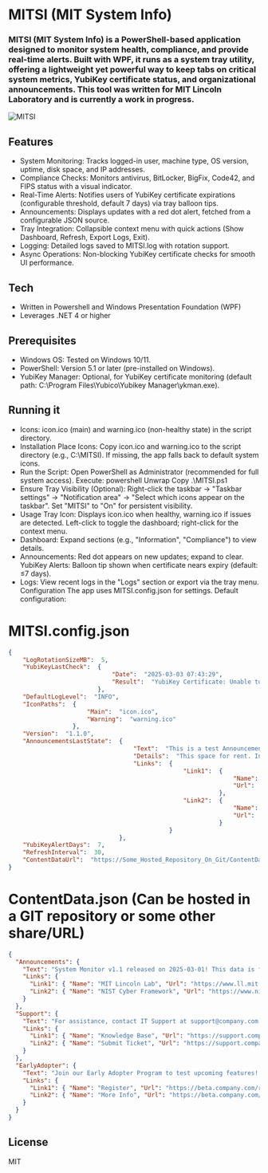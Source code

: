 # MITSI (MIT System Info)
### MITSI (MIT System Info) is a PowerShell-based application designed to monitor system health, compliance, and provide real-time alerts. Built with WPF, it runs as a system tray utility, offering a lightweight yet powerful way to keep tabs on critical system metrics, YubiKey certificate status, and organizational announcements. This tool was written for MIT Lincoln Laboratory and is currently a work in progress.

![MITSI](https://github.com/user-attachments/assets/373ccb4a-a96e-46eb-9f8c-935cb466a3c2)


## Features

- System Monitoring: Tracks logged-in user, machine type, OS version, uptime, disk space, and IP addresses.
- Compliance Checks: Monitors antivirus, BitLocker, BigFix, Code42, and FIPS status with a visual indicator.
- Real-Time Alerts: Notifies users of YubiKey certificate expirations (configurable threshold, default 7 days) via tray       balloon tips.
- Announcements: Displays updates with a red dot alert, fetched from a configurable JSON source.
- Tray Integration: Collapsible context menu with quick actions (Show Dashboard, Refresh, Export Logs, Exit).
- Logging: Detailed logs saved to MITSI.log with rotation support.
- Async Operations: Non-blocking YubiKey certificate checks for smooth UI performance.

## Tech

- Written in Powershell and Windows Presentation Foundation (WPF)
- Leverages .NET 4 or higher

## Prerequisites
- Windows OS: Tested on Windows 10/11. 
- PowerShell: Version 5.1 or later (pre-installed on Windows). 
- YubiKey Manager: Optional, for YubiKey certificate monitoring (default path: C:\Program Files\Yubico\Yubikey       Manager\ykman.exe).

## Running it
- Icons: icon.ico (main) and warning.ico (non-healthy state) in the script directory.
- Installation Place Icons: Copy icon.ico and warning.ico to the script directory (e.g., C:\MITSI). If missing, the app falls back to default system icons.
- Run the Script: Open PowerShell as Administrator (recommended for full system access). Execute: powershell Unwrap Copy .\MITSI.ps1
- Ensure Tray Visibility (Optional): Right-click the taskbar → "Taskbar settings" → "Notification area" → "Select which icons appear on the taskbar". Set "MITSI" to "On" for persistent visibility.
- Usage Tray Icon: Displays icon.ico when healthy, warning.ico if issues are detected. Left-click to toggle the dashboard; right-click for the context menu. 
- Dashboard: Expand sections (e.g., "Information", "Compliance") to view details. 
- Announcements: Red dot appears on new updates; expand to clear. YubiKey Alerts: Balloon tip shown when certificate nears expiry (default: ≤7 days). 
- Logs: View recent logs in the "Logs" section or export via the tray menu. Configuration The app uses MITSI.config.json for settings. Default configuration:

# MITSI.config.json
```json
{
    "LogRotationSizeMB":  5,
    "YubiKeyLastCheck":  {
                             "Date":  "2025-03-03 07:43:29",
                             "Result":  "YubiKey Certificate: Unable to determine expiry date - No certificate found in slots 9a, 9c, 9d, or 9e"
                         },
    "DefaultLogLevel":  "INFO",
    "IconPaths":  {
                      "Main":  "icon.ico",
                      "Warning":  "warning.ico"
                  },
    "Version":  "1.1.0",
    "AnnouncementsLastState":  {
                                   "Text":  "This is a test Announcement. Written on 3/3/2025.",
                                   "Details":  "This space for rent. Inquire within.",
                                   "Links":  {
                                                 "Link1":  {
                                                               "Name":  "MITLL Website",
                                                               "Url":  "https://www.ll.mit.edu/"
                                                           },
                                                 "Link2":  {
                                                               "Name":  "NIST Cyberframework Website",
                                                               "Url":  "https://www.nist.gov/cyberframework"
                                                           }
                                             }
                               },
    "YubiKeyAlertDays":  7,
    "RefreshInterval":  30,
    "ContentDataUrl":  "https://Some_Hosted_Repository_On_Git/ContentData.json"
}
```
# ContentData.json (Can be hosted in a GIT repository or some other share/URL)
```json
{
  "Announcements": {
    "Text": "System Monitor v1.1 released on 2025-03-01! This data is from the JSON on GIT.",
    "Links": {
      "Link1": { "Name": "MIT Lincoln Lab", "Url": "https://www.ll.mit.edu/" },
      "Link2": { "Name": "NIST Cyber Framework", "Url": "https://www.nist.gov/cyberframework" }
    }
  },
  "Support": {
    "Text": "For assistance, contact IT Support at support@company.com or call 1-800-555-1234.",
    "Links": {
      "Link1": { "Name": "Knowledge Base", "Url": "https://support.company.com/knowledge-base" },
      "Link2": { "Name": "Submit Ticket", "Url": "https://support.company.com/submit-ticket" }
    }
  },
  "EarlyAdopter": {
    "Text": "Join our Early Adopter Program to test upcoming features! Sign up now.",
    "Links": {
      "Link1": { "Name": "Register", "Url": "https://beta.company.com/register" },
      "Link2": { "Name": "More Info", "Url": "https://beta.company.com/details" }
    }
  }
}
```

## License

MIT
